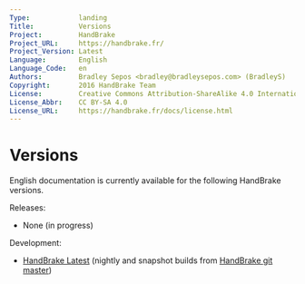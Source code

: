 ```yaml
---
Type:            landing
Title:           Versions
Project:         HandBrake
Project_URL:     https://handbrake.fr/
Project_Version: Latest
Language:        English
Language_Code:   en
Authors:         Bradley Sepos <bradley@bradleysepos.com> (BradleyS)
Copyright:       2016 HandBrake Team
License:         Creative Commons Attribution-ShareAlike 4.0 International
License_Abbr:    CC BY-SA 4.0
License_URL:     https://handbrake.fr/docs/license.html
---
```


Versions
========

English documentation is currently available for the following HandBrake versions.

Releases:

- None (in progress)

Development:

- [HandBrake Latest](latest/) (nightly and snapshot builds from [HandBrake git master](https://github.com/HandBrake/HandBrake/commits/master))
